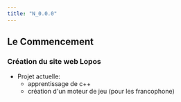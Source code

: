 ```yaml
---
title: "N_0.0.0"
---
```

## Le Commencement

### Création du site web Lopos

- Projet actuelle:
    - apprentissage de c++
    - création d'un moteur de jeu (pour les francophone)